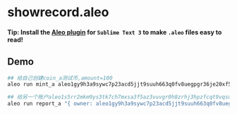 # showrecord.aleo

#### Tip: Install the [Aleo plugin](../../sublime) for `Sublime Text 3` to make `.aleo` files easy to read!

## Demo

```bash
## 给自己创建coin_a测试币,amount=100
aleo run mint_a aleo1gy9h3a9sywc7p23acd5jjt9suuh663q0fv8uegpgr36je20xf5rsggnarq 100u64

## 给另一个账户aleo1s5rr2mkm9ys3tk7ch7mxsa3f5az3vuvgr0h8zrhj3hpzfcqt9vqsulemeq展示自己的测试币
aleo run report_a "{ owner: aleo1gy9h3a9sywc7p23acd5jjt9suuh663q0fv8uegpgr36je20xf5rsggnarq.private, gates: 0u64.private, amount: 100u64.private, custom1: 1234u64.private, _nonce: 0group.public }" aleo1s5rr2mkm9ys3tk7ch7mxsa3f5az3vuvgr0h8zrhj3hpzfcqt9vqsulemeq
```
